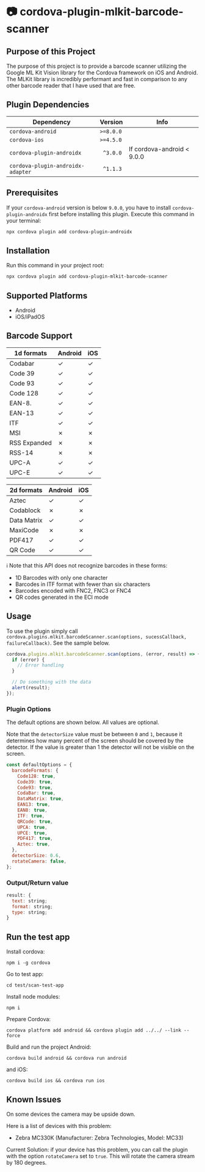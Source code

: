 # :camera: cordova-plugin-mlkit-barcode-scanner

## Purpose of this Project

The purpose of this project is to provide a barcode scanner utilizing the Google ML Kit Vision library for the Cordova framework on iOS and Android.
The MLKit library is incredibly performant and fast in comparison to any other barcode reader that I have used that are free.

## Plugin Dependencies

| Dependency                        | Version   | Info                       |
| --------------------------------- | --------- | -------------------------- |
| `cordova-android`                 | `>=8.0.0` |                            |
| `cordova-ios`                     | `>=4.5.0` |                            |
| `cordova-plugin-androidx`         | ` ^3.0.0` | If cordova-android < 9.0.0 |
| `cordova-plugin-androidx-adapter` | ` ^1.1.3` |                            |

## Prerequisites

If your `cordova-android` version is below `9.0.0`, you have to install `cordova-plugin-androidx` first before installing this plugin.
Execute this command in your terminal:

```bash
npx cordova plugin add cordova-plugin-androidx
```

## Installation

Run this command in your project root:

```bash
npx cordova plugin add cordova-plugin-mlkit-barcode-scanner
```

## Supported Platforms

- Android
- iOS/iPadOS

## Barcode Support

| 1d formats   | Android | iOS |
| ------------ | ------- | --- |
| Codabar      | ✓       | ✓   |
| Code 39      | ✓       | ✓   |
| Code 93      | ✓       | ✓   |
| Code 128     | ✓       | ✓   |
| EAN-8.       | ✓       | ✓   |
| EAN-13       | ✓       | ✓   |
| ITF          | ✓       | ✓   |
| MSI          | ✗       | ✗   |
| RSS Expanded | ✗       | ✗   |
| RSS-14       | ✗       | ✗   |
| UPC-A        | ✓       | ✓   |
| UPC-E        | ✓       | ✓   |

| 2d formats  | Android | iOS |
| ----------- | ------- | --- |
| Aztec       | ✓       | ✓   |
| Codablock   | ✗       | ✗   |
| Data Matrix | ✓       | ✓   |
| MaxiCode    | ✗       | ✗   |
| PDF417      | ✓       | ✓   |
| QR Code     | ✓       | ✓   |

:information_source: Note that this API does not recognize barcodes in these forms:

- 1D Barcodes with only one character
- Barcodes in ITF format with fewer than six characters
- Barcodes encoded with FNC2, FNC3 or FNC4
- QR codes generated in the ECI mode

## Usage

To use the plugin simply call `cordova.plugins.mlkit.barcodeScanner.scan(options, sucessCallback, failureCallback)`. See the sample below.

```javascript
cordova.plugins.mlkit.barcodeScanner.scan(options, (error, result) => {
  if (error) {
    // Error handling
  }

  // Do something with the data
  alert(result);
});
```

### Plugin Options

The default options are shown below.
All values are optional.

Note that the `detectorSize` value must be between `0` and `1`, because it determines how many percent of the screen should be covered by the detector.
If the value is greater than 1 the detector will not be visible on the screen.

```javascript
const defaultOptions = {
  barcodeFormats: {
    Code128: true,
    Code39: true,
    Code93: true,
    CodaBar: true,
    DataMatrix: true,
    EAN13: true,
    EAN8: true,
    ITF: true,
    QRCode: true,
    UPCA: true,
    UPCE: true,
    PDF417: true,
    Aztec: true,
  },
  detectorSize: 0.6,
  rotateCamera: false,
};
```

### Output/Return value

```javascript
result: {
  text: string;
  format: string;
  type: string;
}
```

## Run the test app

Install cordova:

```
npm i -g cordova
```

Go to test app:

```
cd test/scan-test-app
```

Install node modules:

```
npm i
```

Prepare Cordova:

```
cordova platform add android && cordova plugin add ../../ --link --force
```

Build and run the project Android:

```
cordova build android && cordova run android
```

and iOS:

```
cordova build ios && cordova run ios
```

## Known Issues

On some devices the camera may be upside down.

Here is a list of devices with this problem:

- Zebra MC330K (Manufacturer: Zebra Technologies, Model: MC33)

Current Solution:
if your device has this problem, you can call the plugin with the option `rotateCamera` set to `true`.
This will rotate the camera stream by 180 degrees.
